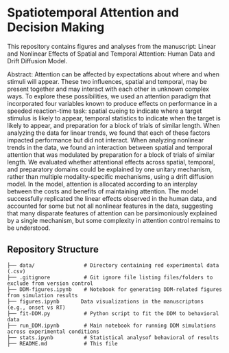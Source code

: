 # Spatiotemporal Attention and Decision Making

This repository contains figures and analyses from the manuscript: Linear and Nonlinear Effects of Spatial and 
Temporal Attention: Human Data and Drift Diffusion Model. 

Abstract:
Attention can be affected by expectations about where and when stimuli will appear. These two influences, spatial and temporal, 
may be present together and may interact with each other in unknown complex ways. To explore these possibilities, we used an 
attention paradigm that incorporated four variables known to produce effects on performance in a speeded reaction-time task: 
spatial cueing to indicate where a target stimulus is likely to appear, temporal statistics to indicate when the target is likely 
to appear, and preparation for a block of trials of similar length. When analyzing the data for linear trends, we found that each 
of these factors impacted performance but did not interact. When analyzing nonlinear trends in the data, we found an interaction 
between spatial and temporal attention that was modulated by preparation for a block of trials of similar length. We evaluated 
whether attentional effects across spatial, temporal, and preparatory domains could be explained by one unitary mechanism, rather 
than multiple modality-specific mechanisms, using a drift diffusion model. In the model, attention is allocated according to an 
interplay between the costs and benefits of maintaining attention. The model successfully replicated the linear effects observed 
in the human data, and accounted for some but not all nonlinear features in the data, suggesting that many disparate features of 
attention can be parsimoniously explained by a single mechanism, but some complexity in attention control remains to be 
understood. 

## Repository Structure
```text
├── data/                # Directory containing red experimental data (.csv)
├── .gitignore           # Git ignore file listing files/folders to exclude from version control
├── DDM-figures.ipynb    # Notebook for generating DDM-related figures from simulation results
├── figures.ipynb       Data visualizations in the manuscriptons (e.g., onset vs RT)
├── fit-DDM.py           # Python script to fit the DDM to behavioral data
├── run_DDM.ipynb        # Main notebook for running DDM simulations across experimental conditions
├── stats.ipynb          # Statistical analysof behavioral of results
├── README.md            # This file


